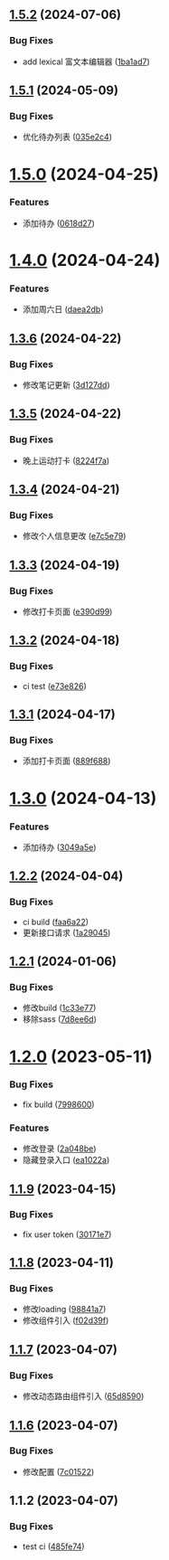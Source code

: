 ## [1.5.2](https://github.com/abner-forever/abner-blog/compare/v1.5.1...v1.5.2) (2024-07-06)


### Bug Fixes

* add lexical 富文本编辑器 ([1ba1ad7](https://github.com/abner-forever/abner-blog/commit/1ba1ad7852bf3b5ae745c0361cb8f0bbbe53f19f))

## [1.5.1](https://github.com/abner-forever/abner-blog/compare/v1.5.0...v1.5.1) (2024-05-09)


### Bug Fixes

* 优化待办列表 ([035e2c4](https://github.com/abner-forever/abner-blog/commit/035e2c49939502f07463b5701f52e86738fb0dd5))

# [1.5.0](https://github.com/abner-forever/abner-blog/compare/v1.4.0...v1.5.0) (2024-04-25)


### Features

* 添加待办 ([0618d27](https://github.com/abner-forever/abner-blog/commit/0618d278348670206a257ae420af87dcd388fc89))

# [1.4.0](https://github.com/abner-forever/abner-blog/compare/v1.3.6...v1.4.0) (2024-04-24)


### Features

* 添加周六日 ([daea2db](https://github.com/abner-forever/abner-blog/commit/daea2dbfdcc94ee21d7c9638db783c986f7d04ce))

## [1.3.6](https://github.com/abner-forever/abner-blog/compare/v1.3.5...v1.3.6) (2024-04-22)


### Bug Fixes

* 修改笔记更新 ([3d127dd](https://github.com/abner-forever/abner-blog/commit/3d127dd59bd03372926777f875c8439667eaea3f))

## [1.3.5](https://github.com/abner-forever/abner-blog/compare/v1.3.4...v1.3.5) (2024-04-22)


### Bug Fixes

* 晚上运动打卡 ([8224f7a](https://github.com/abner-forever/abner-blog/commit/8224f7ae9fa694e56f9295f32af19bed3e01c4a7))

## [1.3.4](https://github.com/abner-forever/abner-blog/compare/v1.3.3...v1.3.4) (2024-04-21)


### Bug Fixes

* 修改个人信息更改 ([e7c5e79](https://github.com/abner-forever/abner-blog/commit/e7c5e7940d821d12bc7359342b41ac2d91186f19))

## [1.3.3](https://github.com/abner-forever/abner-blog/compare/v1.3.2...v1.3.3) (2024-04-19)


### Bug Fixes

*  修改打卡页面 ([e390d99](https://github.com/abner-forever/abner-blog/commit/e390d9945ac9d5ff1254b8fa2ecc52e4f2084675))

## [1.3.2](https://github.com/abner-forever/abner-blog/compare/v1.3.1...v1.3.2) (2024-04-18)


### Bug Fixes

* ci test ([e73e826](https://github.com/abner-forever/abner-blog/commit/e73e826ebe2339b84ddde20f761523e1a07a0c51))

## [1.3.1](https://github.com/abner-forever/abner-blog/compare/v1.3.0...v1.3.1) (2024-04-17)


### Bug Fixes

* 添加打卡页面 ([889f688](https://github.com/abner-forever/abner-blog/commit/889f6886a38fe6a605baa7199ce6623520a9fce9))

# [1.3.0](https://github.com/abner-forever/abner-blog/compare/v1.2.2...v1.3.0) (2024-04-13)


### Features

* 添加待办 ([3049a5e](https://github.com/abner-forever/abner-blog/commit/3049a5e391f920c40283f606d7d9e2522d47e7c4))

## [1.2.2](https://github.com/abner-forever/abner-blog/compare/v1.2.1...v1.2.2) (2024-04-04)


### Bug Fixes

* ci build ([faa6a22](https://github.com/abner-forever/abner-blog/commit/faa6a2259d03ac4ac2fcbabf197f6d01842b8f8e))
* 更新接口请求 ([1a29045](https://github.com/abner-forever/abner-blog/commit/1a290455f6058168c10d62f633fb951c021483be))

## [1.2.1](https://github.com/abner-forever/abner-blog/compare/v1.2.0...v1.2.1) (2024-01-06)


### Bug Fixes

* 修改build ([1c33e77](https://github.com/abner-forever/abner-blog/commit/1c33e77020cb57a212693b3718f998260ba449b0))
* 移除sass ([7d8ee6d](https://github.com/abner-forever/abner-blog/commit/7d8ee6dfbeaf314e89211ac0ac241ebd9f60b7df))

# [1.2.0](https://github.com/abner-forever/abner-blog/compare/v1.1.9...v1.2.0) (2023-05-11)


### Bug Fixes

* fix build ([7998600](https://github.com/abner-forever/abner-blog/commit/799860038a86c6518c50c86e98f5cbbb9dd04a8a))


### Features

* 修改登录 ([2a048be](https://github.com/abner-forever/abner-blog/commit/2a048be22843724113ce1f24e275d9e4305950d1))
* 隐藏登录入口 ([ea1022a](https://github.com/abner-forever/abner-blog/commit/ea1022a7842ce19e239c18673d43c62577d62387))

## [1.1.9](https://github.com/abner-forever/abner-blog/compare/v1.1.8...v1.1.9) (2023-04-15)


### Bug Fixes

* fix user token ([30171e7](https://github.com/abner-forever/abner-blog/commit/30171e703b5201d5a0e3e9c72e65ebf220413a8f))

## [1.1.8](https://github.com/abner-forever/abner-blog/compare/v1.1.7...v1.1.8) (2023-04-11)


### Bug Fixes

* 修改loading ([98841a7](https://github.com/abner-forever/abner-blog/commit/98841a721a6d14f46c1c486e56cbf059c033fb28))
* 修改组件引入 ([f02d39f](https://github.com/abner-forever/abner-blog/commit/f02d39fc2c9cf5e2f9bb5747ba29901fbfc031f8))

## [1.1.7](https://github.com/abner-forever/abner-blog/compare/v1.1.6...v1.1.7) (2023-04-07)


### Bug Fixes

* 修改动态路由组件引入 ([65d8590](https://github.com/abner-forever/abner-blog/commit/65d85905a2b49c4cb88440f453abea5016030441))

## [1.1.6](https://github.com/abner-forever/abner-blog/compare/v1.1.5...v1.1.6) (2023-04-07)


### Bug Fixes

* 修改配置 ([7c01522](https://github.com/abner-forever/abner-blog/commit/7c015221989d861e3c2d5a986b1006aa7f3b12e0))

## 1.1.2 (2023-04-07)


### Bug Fixes

* test ci ([485fe74](https://github.com/abner-forever/abner-blog/commit/485fe74727da2ccde7a29640cc4194f35da26205))
